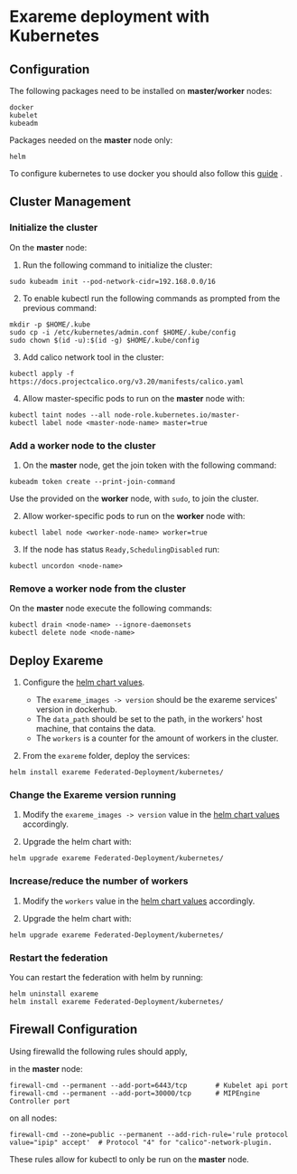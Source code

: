 # Exareme deployment with Kubernetes

## Configuration

The following packages need to be installed on **master/worker** nodes:

```
docker
kubelet
kubeadm
```

Packages needed on the **master** node only:

```
helm
```

To configure kubernetes to use docker you should also follow this [guide](https://kubernetes.io/docs/setup/production-environment/container-runtimes/#docker "guide") .

## Cluster Management

### Initialize the cluster

On the **master** node:

1. Run the following command to initialize the cluster:

```
sudo kubeadm init --pod-network-cidr=192.168.0.0/16
```

2. To enable kubectl run the following commands as prompted from the previous command:

```
mkdir -p $HOME/.kube
sudo cp -i /etc/kubernetes/admin.conf $HOME/.kube/config
sudo chown $(id -u):$(id -g) $HOME/.kube/config
```

3. Add calico network tool in the cluster:

```
kubectl apply -f https://docs.projectcalico.org/v3.20/manifests/calico.yaml
```

4. Allow master-specific pods to run on the **master** node with:

```
kubectl taint nodes --all node-role.kubernetes.io/master-
kubectl label node <master-node-name> master=true
```

### Add a worker node to the cluster

1. On the **master** node, get the join token with the following command:

```
kubeadm token create --print-join-command
```

Use the provided on the **worker** node, with `sudo`, to join the cluster.

2. Allow worker-specific pods to run on the **worker** node with:

```
kubectl label node <worker-node-name> worker=true
```

3. If the node has status `Ready,SchedulingDisabled` run:

```
kubectl uncordon <node-name>
```

### Remove a worker node from the cluster

On the **master** node execute the following commands:

```
kubectl drain <node-name> --ignore-daemonsets
kubectl delete node <node-name>
```

## Deploy Exareme

1. Configure the [helm chart values](values.yaml).

   - The `exareme_images -> version` should be the exareme services' version in dockerhub.
   - The `data_path` should be set to the path, in the workers' host machine, that contains the data. 
   - The `workers` is a counter for the amount of workers in the cluster.

1. From the `exareme` folder, deploy the services:

```
helm install exareme Federated-Deployment/kubernetes/
```

### Change the Exareme version running

1. Modify the `exareme_images -> version` value in the [helm chart values](values.yaml) accordingly.

1. Upgrade the helm chart with:

```
helm upgrade exareme Federated-Deployment/kubernetes/
```

### Increase/reduce the number of workers

1. Modify the `workers` value in the [helm chart values](values.yaml) accordingly.

1. Upgrade the helm chart with:

```
helm upgrade exareme Federated-Deployment/kubernetes/
```

### Restart the federation

You can restart the federation with helm by running:

```
helm uninstall exareme
helm install exareme Federated-Deployment/kubernetes/
```

## Firewall Configuration

Using firewalld the following rules should apply,

in the **master** node:

```
firewall-cmd --permanent --add-port=6443/tcp       # Kubelet api port
firewall-cmd --permanent --add-port=30000/tcp      # MIPEngine Controller port
```

on all nodes:

```
firewall-cmd --zone=public --permanent --add-rich-rule='rule protocol value="ipip" accept'  # Protocol "4" for "calico"-network-plugin.
```

These rules allow for kubectl to only be run on the **master** node.
